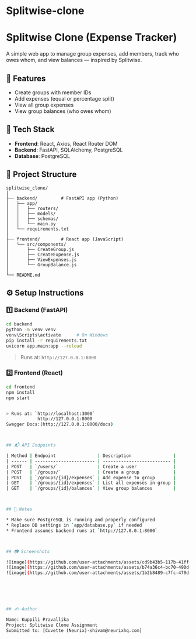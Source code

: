 # Splitwise-clone
#  Splitwise Clone (Expense Tracker)

A simple web app to manage group expenses, add members, track who owes whom, and view balances — inspired by Splitwise.



## 🚀 Features

* Create groups with member IDs
* Add expenses (equal or percentage split)
* View all group expenses
* View group balances (who owes whom)



## 💠 Tech Stack

* **Frontend**: React, Axios, React Router DOM
* **Backend**: FastAPI, SQLAlchemy, PostgreSQL
* **Database**: PostgreSQL


## 📁 Project Structure

```
splitwise_clone/
│
├── backend/         # FastAPI app (Python)
│   ├── app/
│   │   ├── routers/
│   │   ├── models/
│   │   ├── schemas/
│   │   └── main.py
│   └── requirements.txt
│
├── frontend/        # React app (JavaScript)
│   └── src/components/
│       ├── CreateGroup.js
│       ├── CreateExpense.js
│       ├── ViewExpenses.js
│       └── GroupBalance.js
│
└── README.md
```



## ⚙️ Setup Instructions

### 1️⃣ Backend (FastAPI)

```bash
cd backend
python -m venv venv
venv\Scripts\activate      # On Windows
pip install -r requirements.txt
uvicorn app.main:app --reload
```

> Runs at: `http://127.0.0.1:8000`

### 2️⃣ Frontend (React)

```bash
cd frontend
npm install
npm start


> Runs at: `http://localhost:3000`
            http://127.0.0.1:8000
Swagger Docs:(http://127.0.0.1:8000/docs)



## 📬 API Endpoints

| Method | Endpoint                | Description                |
| ------ | ----------------------- | -------------------------- |
| POST   | `/users/`               | Create a user              |
| POST   | `/groups/`              | Create a group             |
| POST   | `/groups/{id}/expenses` | Add expense to group       |
| GET    | `/groups/{id}/expenses` | List all expenses in group |
| GET    | `/groups/{id}/balances` | View group balances        |



## 📌 Notes

* Make sure PostgreSQL is running and properly configured
* Replace DB settings in `app/database.py` if needed
* Frontend assumes backend runs at `http://127.0.0.1:8000`



## 📷 Screenshots

![image](https://github.com/user-attachments/assets/cd9b43b5-117b-41ff-b5a0-ff9ac6150e0d)
![image](https://github.com/user-attachments/assets/b74a36c4-bc70-490d-8d78-05f0e8ba72bd)
![image](https://github.com/user-attachments/assets/1b2b8489-c7fc-470d-8dcb-96cc16932a37)






## ✍️ Author

Name: Kuppili Pravallika
Project: Splitwise Clone Assignment
Submitted to: [Cuvette (Neurix)-shivam@neurixhq.com]


